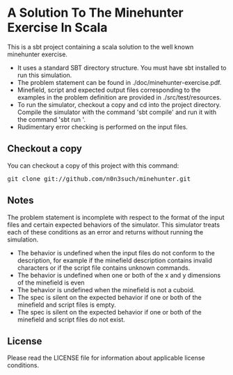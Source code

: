 A Solution To The Minehunter Exercise In Scala
==============================================

This is a sbt project containing a scala solution to the well known minehunter exercise.

* It uses a standard SBT directory structure. You must have sbt installed to run this simulation.
* The problem statement can be found in ./doc/minehunter-exercise.pdf.
* Minefield, script and expected output files corresponding to the examples in the problem definition are provided in ./src/test/resources.
* To run the simulator, checkout a copy and cd into the project directory. Compile the simulator with the command 'sbt compile' and run it with the command 'sbt run <path-to-minefield-file> <path-to-script-file>'.
* Rudimentary error checking is performed on the input files.

Checkout a copy
---------------

You can checkout a copy of this project with this command:

<pre>
git clone git://github.com/n0n3such/minehunter.git
</pre>

Notes
-----

The problem statement is incomplete with respect to the format of the input files and certain expected behaviors of the simulator. This simulator treats each of these conditions as an error and returns without running the simulation.

* The behavior is undefined when the input files do not conform to the description, for example if the minefield description contains invalid characters or if the script file contains unknown commands.
* The behavior is undefined when one or both of the x and y dimensions of the minefield is even 
* The behavior is undefined when the minefield is not a cuboid.
* The spec is silent on the expected behavior if one or both of the minefield and script files is empty.
* The spec is silent on the expected behavior if one or both of the minefield and script files do not exist.

License
-------

Please read the LICENSE file for information about applicable license conditions.
